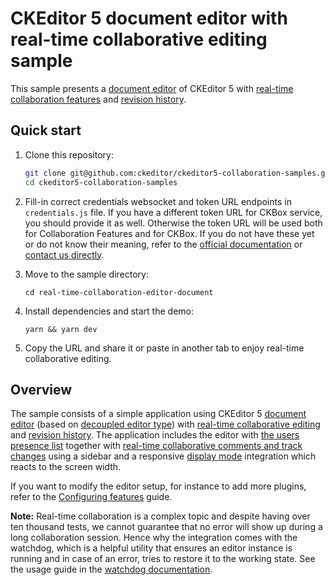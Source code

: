 # CKEditor 5 document editor with real-time collaborative editing sample

This sample presents a [document editor](https://ckeditor.com/docs/ckeditor5/latest/examples/builds/document-editor.html) of CKEditor 5 with
[real-time collaboration features](https://ckeditor.com/docs/ckeditor5/latest/features/collaboration/real-time-collaboration/real-time-collaboration.html) and [revision history](https://ckeditor.com/docs/ckeditor5/latest/features/revision-history/revision-history.html).

## Quick start

1. Clone this repository:

   ```bash
   git clone git@github.com:ckeditor/ckeditor5-collaboration-samples.git
   cd ckeditor5-collaboration-samples
   ```

2. Fill-in correct credentials websocket and token URL endpoints in `credentials.js` file. If you have a different token URL for CKBox service, you should provide it as well. Otherwise the token URL will be used both for Collaboration Features and for CKBox. If you do not have these yet or do not know their meaning, refer to the [official documentation](https://ckeditor.com/docs/trial/latest/guides/real-time/quick-start.html) or [contact us directly](https://ckeditor.com/contact/). 

3. Move to the sample directory:

   ```shell
   cd real-time-collaboration-editor-document
   ```
   
4. Install dependencies and start the demo:

   ```shell
   yarn && yarn dev
   ```

5. Copy the URL and share it or paste in another tab to enjoy real-time collaborative editing.

## Overview

The sample consists of a simple application using CKEditor 5 [document editor](https://ckeditor.com/docs/ckeditor5/latest/examples/builds/decoupled-editor.html) (based on [decoupled editor type](https://ckeditor.com/docs/ckeditor5/latest/api/module_editor-decoupled_decouplededitor-DecoupledEditor.html)) with [real-time collaborative editing](https://ckeditor.com/docs/ckeditor5/latest/features/collaboration/real-time-collaboration/real-time-collaboration.html) and [revision history](https://ckeditor.com/docs/ckeditor5/latest/features/revision-history/revision-history.html). The application includes the editor with [the users presence list](https://ckeditor.com/docs/ckeditor5/latest/features/collaboration/real-time-collaboration/users-in-real-time-collaboration.html#users-presence-list) together with [real-time collaborative comments and track changes](https://ckeditor.com/docs/ckeditor5/latest/features/collaboration/real-time-collaboration/real-time-collaboration.html) using a sidebar and a responsive [display mode](https://ckeditor.com/docs/ckeditor5/latest/features/collaboration/comments/comments-display-mode.html) integration which reacts to the screen width.

If you want to modify the editor setup, for instance to add more plugins, refer to the [Configuring features](https://ckeditor.com/docs/ckeditor5/latest/getting-started/setup/configuration.html) guide.

**Note:** Real-time collaboration is a complex topic and despite having over ten thousand tests, we cannot guarantee that no error will show up during a long collaboration session. Hence why the integration comes with the watchdog, which is a helpful utility that ensures an editor instance is running and in case of an error, tries to restore it to the working state. See the usage guide in the [watchdog documentation](https://ckeditor.com/docs/ckeditor5/latest/features/watchdog.html).
